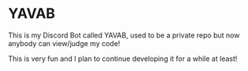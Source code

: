 # YAVAB
This is my Discord Bot called YAVAB, used to be a private repo but now anybody can view/judge my code!

This is very fun and I plan to continue developing it for a while at least!
